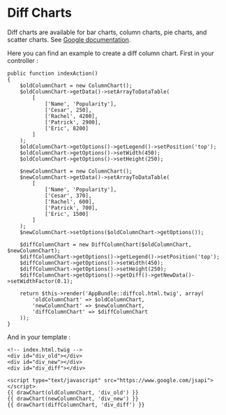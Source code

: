 # Diff Charts
Diff charts are available for bar charts, column charts, pie charts, and scatter charts. See [Google documentation](https://developers.google.com/chart/interactive/docs/gallery/diffchart).

Here you can find an example to create a diff column chart. First in your controller :
```
public function indexAction()
{
    $oldColumnChart = new ColumnChart();
    $oldColumnChart->getData()->setArrayToDataTable(
        [
            ['Name', 'Popularity'],
            ['Cesar', 250],
            ['Rachel', 4200],
            ['Patrick', 2900],
            ['Eric', 8200]
        ]
    );
    $oldColumnChart->getOptions()->getLegend()->setPosition('top');
    $oldColumnChart->getOptions()->setWidth(450);
    $oldColumnChart->getOptions()->setHeight(250);
    
    $newColumnChart = new ColumnChart();
    $newColumnChart->getData()->setArrayToDataTable(
        [
            ['Name', 'Popularity'],
            ['Cesar', 370],
            ['Rachel', 600],
            ['Patrick', 700],
            ['Eric', 1500]
        ]
    );
    $newColumnChart->setOptions($oldColumnChart->getOptions());
    
    $diffColumnChart = new DiffColumnChart($oldColumnChart, $newColumnChart);
    $diffColumnChart->getOptions()->getLegend()->setPosition('top');
    $diffColumnChart->getOptions()->setWidth(450);
    $diffColumnChart->getOptions()->setHeight(250);
    $diffColumnChart->getOptions()->getDiff()->getNewData()->setWidthFactor(0.1);  
    
    return $this->render('AppBundle::diffcol.html.twig', array(
        'oldColumnChart' => $oldColumnChart,
        'newColumnChart' => $newColumnChart,
        'diffColumnChart' => $diffColumnChart
    ));
}
```

And in your template :
```
<!-- index.html.twig -->
<div id="div_old"></div>
<div id="div_new"></div>
<div id="div_diff"></div>

<script type="text/javascript" src="https://www.google.com/jsapi"></script>
{{ drawChart(oldColumnChart, 'div_old') }}
{{ drawChart(newColumnChart, 'div_new') }}
{{ drawChart(diffColumnChart, 'div_diff') }}
```